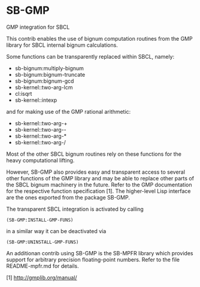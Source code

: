 SB-GMP
======

GMP integration for SBCL

This contrib enables the use of bignum computation routines from the
GMP library for SBCL internal bignum calculations.

Some functions can be transparently replaced within SBCL, namely:

 - sb-bignum:multiply-bignum
 - sb-bignum:bignum-truncate
 - sb-bignum:bignum-gcd
 - sb-kernel::two-arg-lcm
 - cl:isqrt
 - sb-kernel::intexp

and for making use of the GMP rational arithmetic:

 - sb-kernel::two-arg-+
 - sb-kernel::two-arg--
 - sb-kernel::two-arg-*
 - sb-kernel::two-arg-/

Most of the other SBCL bignum routines rely on these functions for the
heavy computational lifting.

However, SB-GMP also provides easy and transparent access to several
other functions of the GMP library and may be able to replace other
parts of the SBCL bignum machinery in the future. Refer to the GMP
documentation for the respective function specification [1]. The
higher-level Lisp interface are the ones exported from the package
SB-GMP.

The transparent SBCL integration is activated by calling

    (SB-GMP:INSTALL-GMP-FUNS)

in a similar way it can be deactivated via

    (SB-GMP:UNINSTALL-GMP-FUNS)

An additionan contrib using SB-GMP is the SB-MPFR library which
provides support for arbitrary precision floating-point numbers. Refer
to the file README-mpfr.md for details.


[1] http://gmplib.org/manual/

